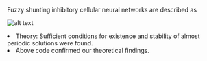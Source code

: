 Fuzzy shunting inhibitory cellular neural networks are described as

![alt text](https://github.com/aissakhanov/papers/blob/f74d106408a77ab796c6c9ddcb693d628ecad729/Almost-periodic-solution-of-retarded-fuzzy-SICNNs/FSICNN_delays.PNG?raw=true)

<li> Theory: Sufficient conditions for existence and stability of almost periodic solutions were found. </li>
<li> Above code confirmed our theoretical findings.</li>
